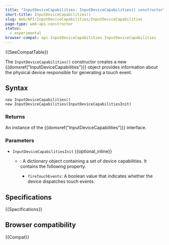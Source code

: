 ```yaml
---
title: "InputDeviceCapabilities: InputDeviceCapabilities() constructor"
short-title: InputDeviceCapabilities()
slug: Web/API/InputDeviceCapabilities/InputDeviceCapabilities
page-type: web-api-constructor
status:
  - experimental
browser-compat: api.InputDeviceCapabilities.InputDeviceCapabilities
---
```


{{SeeCompatTable}}

The `InputDeviceCapabilities()` constructor creates a new
{{domxref("InputDeviceCapabilities")}} object provides information about the physical
device responsible for generating a touch event.

## Syntax

```js-nolint
new InputDeviceCapabilities()
new InputDeviceCapabilities(InputDeviceCapabilitiesInit)
```

### Returns

An instance of the {{domxref("InputDeviceCapabilities")}} interface.

### Parameters

- `InputDeviceCapabilitiesInit` {{optional_inline}}

  - : A dictionary object containing a set of device capabilities. It contains the
    following property.

    - `fireTouchEvents`: A boolean value that indicates
      whether the device dispatches touch events.

## Specifications

{{Specifications}}

## Browser compatibility

{{Compat}}
